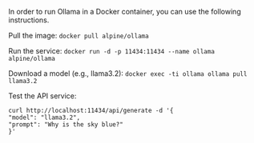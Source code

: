 ﻿In order to run Ollama in a Docker container, you can use the following instructions.

Pull the image:
`docker pull alpine/ollama`

Run the service:
`docker run -d -p 11434:11434 --name ollama alpine/ollama`

Download a model (e.g., llama3.2):
`docker exec -ti ollama ollama pull llama3.2`

Test the API service:
```
curl http://localhost:11434/api/generate -d '{
"model": "llama3.2",
"prompt": "Why is the sky blue?"
}'
```